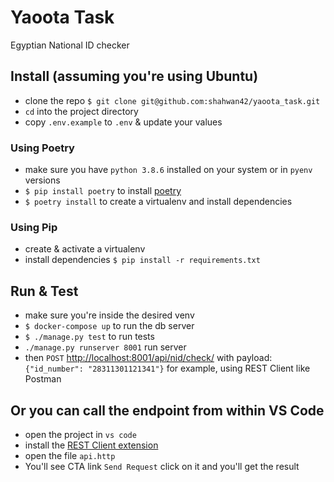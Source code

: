 # Yaoota Task

Egyptian National ID checker

## Install (assuming you're using Ubuntu)

- clone the repo `$ git clone git@github.com:shahwan42/yaoota_task.git`
- `cd` into the project directory
- copy `.env.example` to `.env` & update your values

### Using Poetry

- make sure you have `python 3.8.6` installed on your system or in `pyenv` versions
- `$ pip install poetry` to install [poetry](https://python-poetry.org/)
- `$ poetry install` to create a virtualenv and install dependencies

### Using Pip

- create & activate a virtualenv
- install dependencies `$ pip install -r requirements.txt`

## Run & Test

- make sure you're inside the desired venv
- `$ docker-compose up` to run the db server
- `$ ./manage.py test` to run tests
- `./manage.py runserver 8001` run server
- then `POST` [http://localhost:8001/api/nid/check/](http://localhost:8001/api/nid/check/) with payload: `{"id_number": "28311301121341"}` for example, using REST Client like Postman

## Or you can call the endpoint from within VS Code

- open the project in `vs code`
- install the [REST Client extension](https://marketplace.visualstudio.com/items?itemName=humao.rest-client)
- open the file `api.http`
- You'll see CTA link `Send Request` click on it and you'll get the result
